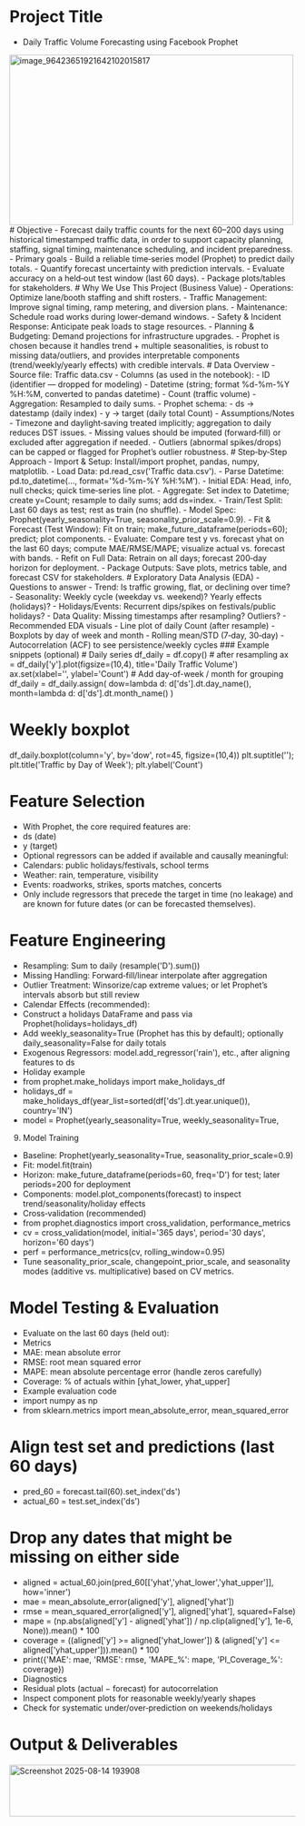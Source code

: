 # Project Title
- Daily Traffic Volume Forecasting using Facebook Prophet
<img width="500" height="300" alt="image_96423651921642102015817" src="https://github.com/user-attachments/assets/9255b571-e9fe-486d-9b27-42bbee663e15" />
# Objective
- Forecast daily traffic counts for the next 60–200 days using historical timestamped traffic data, in order to support capacity planning, staffing, signal timing, maintenance scheduling, and incident preparedness.
- Primary goals
- Build a reliable time‑series model (Prophet) to predict daily totals.
- Quantify forecast uncertainty with prediction intervals.
- Evaluate accuracy on a held‑out test window (last 60 days).
- Package plots/tables for stakeholders.
# Why We Use This Project (Business Value)
- Operations: Optimize lane/booth staffing and shift rosters.
- Traffic Management: Improve signal timing, ramp metering, and diversion plans.
- Maintenance: Schedule road works during lower‑demand windows.
- Safety & Incident Response: Anticipate peak loads to stage resources.
- Planning & Budgeting: Demand projections for infrastructure upgrades.
- Prophet is chosen because it handles trend + multiple seasonalities, is robust to missing data/outliers, and provides interpretable components (trend/weekly/yearly effects) with credible intervals.
# Data Overview
- Source file: Traffic data.csv
- Columns (as used in the notebook):
- ID (identifier — dropped for modeling)
- Datetime (string; format %d-%m-%Y %H:%M, converted to pandas datetime)
- Count (traffic volume)
- Aggregation: Resampled to daily sums.
- Prophet schema:
- ds → datestamp (daily index)
- y → target (daily total Count)
- Assumptions/Notes
- Timezone and daylight‑saving treated implicitly; aggregation to daily reduces DST issues.
- Missing values should be imputed (forward‑fill) or excluded after aggregation if needed.
- Outliers (abnormal spikes/drops) can be capped or flagged for Prophet’s outlier robustness.
# Step‑by‑Step Approach
- Import & Setup: Install/import prophet, pandas, numpy, matplotlib.
- Load Data: pd.read_csv('Traffic data.csv').
- Parse Datetime: pd.to_datetime(..., format='%d-%m-%Y %H:%M').
- Initial EDA: Head, info, null checks; quick time‑series line plot.
- Aggregate: Set index to Datetime; create y=Count; resample to daily sums; add ds=index.
- Train/Test Split: Last 60 days as test; rest as train (no shuffle).
- Model Spec: Prophet(yearly_seasonality=True, seasonality_prior_scale=0.9).
- Fit & Forecast (Test Window): Fit on train; make_future_dataframe(periods=60); predict; plot components.
- Evaluate: Compare test y vs. forecast yhat on the last 60 days; compute MAE/RMSE/MAPE; visualize actual vs. forecast with bands.
- Refit on Full Data: Retrain on all days; forecast 200‑day horizon for deployment.
- Package Outputs: Save plots, metrics table, and forecast CSV for stakeholders.
# Exploratory Data Analysis (EDA)
- Questions to answer
- Trend: Is traffic growing, flat, or declining over time?
- Seasonality: Weekly cycle (weekday vs. weekend)? Yearly effects (holidays)?
- Holidays/Events: Recurrent dips/spikes on festivals/public holidays?
- Data Quality: Missing timestamps after resampling? Outliers?
- Recommended EDA visuals
- Line plot of daily Count (after resample)
- Boxplots by day of week and month
- Rolling mean/STD (7‑day, 30‑day)
- Autocorrelation (ACF) to see persistence/weekly cycles
### Example snippets (optional)
# Daily series
df_daily = df.copy()  # after resampling
ax = df_daily['y'].plot(figsize=(10,4), title='Daily Traffic Volume')
ax.set(xlabel='', ylabel='Count')
# Add day-of-week / month for grouping
df_daily = df_daily.assign(
    dow=lambda d: d['ds'].dt.day_name(),
    month=lambda d: d['ds'].dt.month_name()
)

# Weekly boxplot
df_daily.boxplot(column='y', by='dow', rot=45, figsize=(10,4))
plt.suptitle(''); plt.title('Traffic by Day of Week'); plt.ylabel('Count')
# Feature Selection
- With Prophet, the core required features are:
- ds (date)
- y (target)
- Optional regressors can be added if available and causally meaningful:
- Calendars: public holidays/festivals, school terms
- Weather: rain, temperature, visibility
- Events: roadworks, strikes, sports matches, concerts
- Only include regressors that precede the target in time (no leakage) and are known for future dates (or can be forecasted themselves).
# Feature Engineering
- Resampling: Sum to daily (resample('D').sum())
- Missing Handling: Forward‑fill/linear interpolate after aggregation
- Outlier Treatment: Winsorize/cap extreme values; or let Prophet’s intervals absorb but still review
- Calendar Effects (recommended):
- Construct a holidays DataFrame and pass via Prophet(holidays=holidays_df)
- Add weekly_seasonality=True (Prophet has this by default); optionally daily_seasonality=False for daily totals
- Exogenous Regressors: model.add_regressor('rain'), etc., after aligning features to ds
- Holiday example
- from prophet.make_holidays import make_holidays_df
- holidays_df = make_holidays_df(year_list=sorted(df['ds'].dt.year.unique()), country='IN')
- model = Prophet(yearly_seasonality=True, weekly_seasonality=True,
9) Model Training
- Baseline: Prophet(yearly_seasonality=True, seasonality_prior_scale=0.9)
- Fit: model.fit(train)
- Horizon: make_future_dataframe(periods=60, freq='D') for test; later periods=200 for deployment
- Components: model.plot_components(forecast) to inspect trend/seasonality/holiday effects
- Cross‑validation (recommended)
- from prophet.diagnostics import cross_validation, performance_metrics
- cv = cross_validation(model, initial='365 days', period='30 days', horizon='60 days')
- perf = performance_metrics(cv, rolling_window=0.95)
- Tune seasonality_prior_scale, changepoint_prior_scale, and seasonality modes (additive vs. multiplicative) based on CV metrics.
# Model Testing & Evaluation
- Evaluate on the last 60 days (held out):
- Metrics
- MAE: mean absolute error
- RMSE: root mean squared error
- MAPE: mean absolute percentage error (handle zeros carefully)
- Coverage: % of actuals within [yhat_lower, yhat_upper]
- Example evaluation code
- import numpy as np
- from sklearn.metrics import mean_absolute_error, mean_squared_error
# Align test set and predictions (last 60 days)
- pred_60 = forecast.tail(60).set_index('ds')
- actual_60 = test.set_index('ds')
# Drop any dates that might be missing on either side
- aligned = actual_60.join(pred_60[['yhat','yhat_lower','yhat_upper']], how='inner')
- mae = mean_absolute_error(aligned['y'], aligned['yhat'])
- rmse = mean_squared_error(aligned['y'], aligned['yhat'], squared=False)
- mape = (np.abs(aligned['y'] - aligned['yhat']) / np.clip(aligned['y'], 1e-6, None)).mean() * 100
- coverage = ((aligned['y'] >= aligned['yhat_lower']) & (aligned['y'] <= aligned['yhat_upper'])).mean() * 100
- print({'MAE': mae, 'RMSE': rmse, 'MAPE_%': mape, 'PI_Coverage_%': coverage})
- Diagnostics
- Residual plots (actual − forecast) for autocorrelation
- Inspect component plots for reasonable weekly/yearly shapes
- Check for systematic under/over‑prediction on weekends/holidays
# Output & Deliverables
<img width="603" height="91" alt="Screenshot 2025-08-14 193908" src="https://github.com/user-attachments/assets/24da8827-a6d3-4cc0-a21b-3119c9524d3c" />

